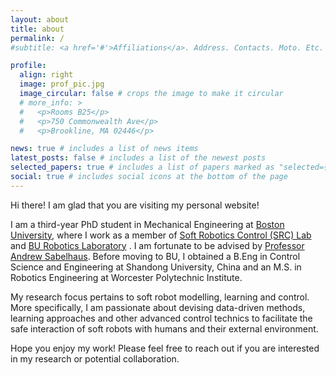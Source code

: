 ```yaml
---
layout: about
title: about
permalink: /
#subtitle: <a href='#'>Affiliations</a>. Address. Contacts. Moto. Etc.

profile:
  align: right
  image: prof_pic.jpg
  image_circular: false # crops the image to make it circular
  # more_info: >
  #   <p>Rooms B25</p>
  #   <p>750 Commonwealth Ave</p>
  #   <p>Brookline, MA 02446</p>

news: true # includes a list of news items
latest_posts: false # includes a list of the newest posts
selected_papers: true # includes a list of papers marked as "selected={true}"
social: true # includes social icons at the bottom of the page
---
```


Hi there! I am glad that you are visiting my personal website!

 I am a third-year PhD student in Mechanical Engineering at [Boston University](https://www.bu.edu/eng/academics/departments-and-divisions/mechanical-engineering/), where I work as a member of [Soft Robotics Control (SRC) Lab](https://sites.bu.edu/srclab/) and [BU Robotics Laboratory](https://sites.bu.edu/robotics/) . I am fortunate to be advised by [Professor Andrew Sabelhaus](https://sites.bu.edu/srclab/profile/andrew-sabelhaus/). Before moving to BU, I obtained a B.Eng in Control Science and Engineering at Shandong University, China and an M.S. in Robotics Engineering at Worcester Polytechnic Institute.

My research focus pertains to soft robot modelling, learning and control. More specifically, I am passionate about devising data-driven methods, learning approaches and other advanced control technics to facilitate the safe interaction of soft robots with humans and their external environment.

Hope you enjoy my work! Please feel free to reach out if you are interested in my research or potential collaboration.

<!-- Link to your social media connections, too. This theme is set up to use [Font Awesome icons](https://fontawesome.com/) and [Academicons](https://jpswalsh.github.io/academicons/), like the ones below. Add your Facebook, Twitter, LinkedIn, Google Scholar, or just disable all of them. -->
